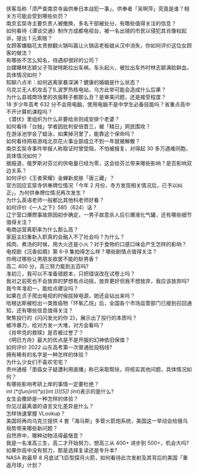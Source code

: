 侠客岛称「须严查南京寺庙供奉日本战犯一事」，供奉者「吴啊萍」究竟是谁？相关方可能会受到哪些处罚？  
南京玄奘寺主要负责人被撤换，多名干部被处分，有哪些值得关注的信息？  
如何看待《谭谈交通》制作方成都电视台，被一名出镜的市民以侵犯其肖像权起诉，提出 1 元索赔？  
女顾客嫌脑花太贵掀翻火锅叫嚣让火锅店老板娘从汉中消失，你如何评价这位女顾客的做法？  
有哪些不怎么知名，待遇却很好的公司？  
台媒曝林志颖父子驾驶特斯拉出车祸，车头起火，被拉出车外时林志颖满脸鲜血，具体情况如何？  
知聊八点半：如何逃离家暴深渊？健康的婚姻是什么状态？  
乌克兰无人机攻击了扎波罗热核电站，乌方此举可能会造成什么后果？  
为什么县城商场里的衣服鞋子都那么丑？是审美问题，还是接受程度？  
18 岁少年高考 632 分不会用电脑，使用电脑不是中学生必备技能吗？省重点高中不开计算机课程吗？  
《潜伏》里组织为什么非要给余则成安排个老婆？  
如何看待「台独」学者因批判安倍晋三，被「精日」网民围攻？  
在游泳池学会了蛙泳，如果掉河里了，能靠这个保命吗？  
如何看待网易游戏北京花火事业部成立不到一年就被解散？  
南京玄奘寺事件举报人称取证时曾受阻，不怕被报复，对得起 30 多万遇难同胞，具体情况如何？  
据报道，俄罗斯对芬兰的供电量已经为零，这会给芬兰带来哪些影响？是否影响双边关系？  
如何评价《王者荣耀》金蝉新皮肤「唐三藏」？  
官方回应玄奘寺供奉牌位情况「今年 2 月份，寺方发现相关情况后，已予以纠正」，为何供奉牌位情况再次发生？  
为什么英语老师一般都比其他科老师好看？  
如何评价《一人之下》585（624）话？  
辽宁营口爆燃事故原因初步确定，一男子故意杀人后引爆液化气罐，还有哪些细节值得关注？  
电商运营离职率为什么那么高？  
家庭主妇重新入职真的会融入不了社会吗？为什么？  
炖肉、煮汤的时候，用大火还是小火？对于食物的口感口味会产生怎样的影响？  
电视剧《沉香如屑》第 6-9 集拍得怎么样？哪些剧情点值得关注？  
你用过哪些让男朋友欲罢不能的斩男香？  
高二 400 分，高三努力能到五百吗?  
准初三，我可以不准备错题本，只把错误改在试卷上吗？  
我对之前死也不会放弃的梦想有点动摇，放弃更好但我不想放弃，我应该放弃吗?  
我今年准初一，能给点建议吗？  
如果在贞子爬出电视的时候拔掉电源，她还会钻出来吗？  
哈根达斯被检出一类致癌物「环氧乙烷」后，全国各个市场监管部门已接到召回通知，还有哪些信息值得关注？  
聚焦投行的《闪闪发光的你 2》，展示出了投行的本质吗？  
被冷暴力，给对方发一大堆，对方会看吗？  
《肖申克的救赎》是否被过誉了？  
《明日方舟》最大的优点是不是开服的幻神依旧保值？  
如何评价 2022 山东高考第一次普通批投档线?  
拥有稀有的名字是一种怎样的体验？  
为什么少女们不喜欢宅宅？  
贵州通报「患癌女子疑遭利用直播」称已采取帮扶，将核实其他问题，具体情况如何？  
有哪些影响考研上岸的事情一定要杜绝？  
int (*(*fun(int*(*p)(int *)))[5]) (int*)表示的是什么?  
女生会撒娇是一种怎样的体验？  
你见过最离谱的语言文化差异是什么？  
怎样快速掌握 VLookup？  
美国将再向乌克兰提供 4 套「海马斯」多管火箭炮系统，美国这一举动会给俄乌局势带来哪些新问题？  
自然界中，哪种动物活得最惬意？  
我是一名准高三生，高二才开始努力，想高三从 400+ 进步到 500+，机会大吗?  
如果你高中没有努力，那是选择复读还是专升本?  
NASA 称最早 8 月底试飞巨型探月火箭，如何看待此次发射及其背后的美国「重返月球」计划？  
